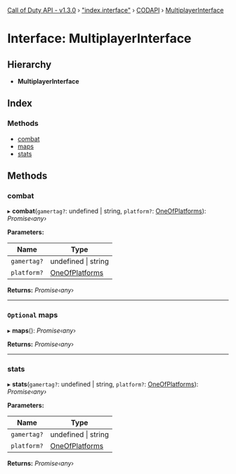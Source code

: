 [Call of Duty API - v1.3.0](../globals.md) › ["index.interface"](../modules/_index_interface_.md) › [CODAPI](../modules/_index_interface_.codapi.md) › [MultiplayerInterface](_index_interface_.codapi.multiplayerinterface.md)

# Interface: MultiplayerInterface

## Hierarchy

* **MultiplayerInterface**

## Index

### Methods

* [combat](_index_interface_.codapi.multiplayerinterface.md#combat)
* [maps](_index_interface_.codapi.multiplayerinterface.md#optional-maps)
* [stats](_index_interface_.codapi.multiplayerinterface.md#stats)

## Methods

###  combat

▸ **combat**(`gamertag?`: undefined | string, `platform?`: [OneOfPlatforms](../modules/_index_interface_.codapi.md#oneofplatforms)): *Promise‹any›*

**Parameters:**

Name | Type |
------ | ------ |
`gamertag?` | undefined &#124; string |
`platform?` | [OneOfPlatforms](../modules/_index_interface_.codapi.md#oneofplatforms) |

**Returns:** *Promise‹any›*

___

### `Optional` maps

▸ **maps**(): *Promise‹any›*

**Returns:** *Promise‹any›*

___

###  stats

▸ **stats**(`gamertag?`: undefined | string, `platform?`: [OneOfPlatforms](../modules/_index_interface_.codapi.md#oneofplatforms)): *Promise‹any›*

**Parameters:**

Name | Type |
------ | ------ |
`gamertag?` | undefined &#124; string |
`platform?` | [OneOfPlatforms](../modules/_index_interface_.codapi.md#oneofplatforms) |

**Returns:** *Promise‹any›*
